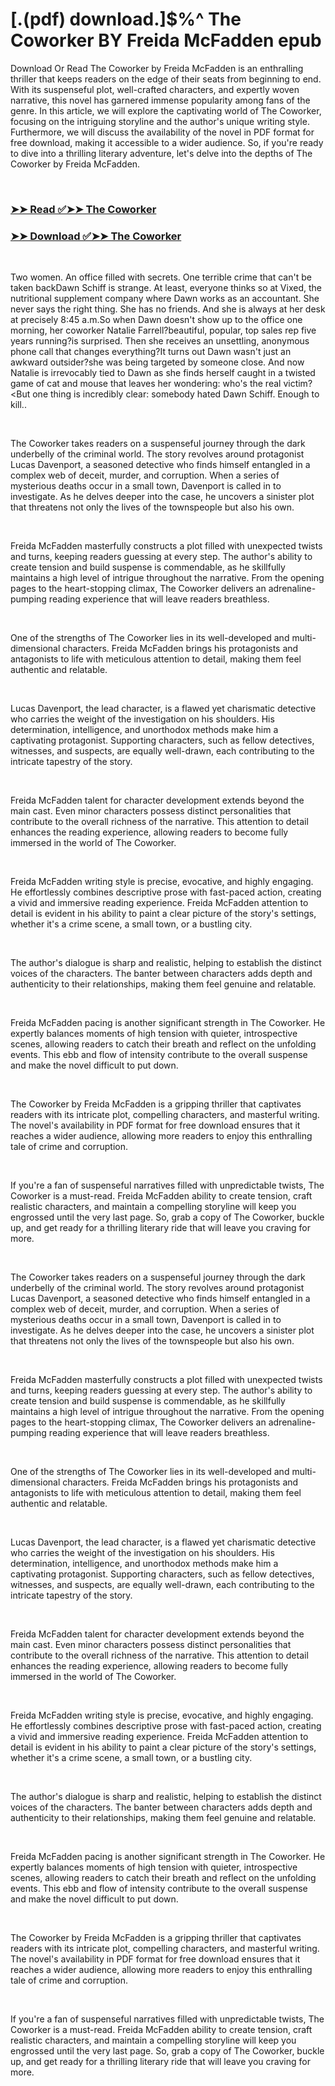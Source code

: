 # [.(pdf) download.]$%^ The Coworker BY Freida McFadden epub

<p>Download Or Read The Coworker by Freida McFadden is an enthralling thriller that keeps readers on the edge of their seats from beginning to end. With its suspenseful plot, well-crafted characters, and expertly woven narrative, this novel has garnered immense popularity among fans of the genre. In this article, we will explore the captivating world of The Coworker, focusing on the intriguing storyline and the author's unique writing style. Furthermore, we will discuss the availability of the novel in PDF format for free download, making it accessible to a wider audience. So, if you're ready to dive into a thrilling literary adventure, let's delve into the depths of The Coworker by Freida McFadden.</p>
<p>&nbsp;</p>

### [➤➤ Read ✅➤➤ The Coworker](https://realpdfbooksdrive.blogspot.com/id/123423832)

### [➤➤ Download ✅➤➤ The Coworker](https://realpdfbooksdrive.blogspot.com/id/123423832)

<p>&nbsp;</p>
<p>Two women. An office filled with secrets. One terrible crime that can't be taken backDawn Schiff is strange. At least, everyone thinks so at Vixed, the nutritional supplement company where Dawn works as an accountant. She never says the right thing. She has no friends. And she is always at her desk at precisely 8:45 a.m.So when Dawn doesn't show up to the office one morning, her coworker Natalie Farrell?beautiful, popular, top sales rep five years running?is surprised. Then she receives an unsettling, anonymous phone call that changes everything?It turns out Dawn wasn't just an awkward outsider?she was being targeted by someone close. And now Natalie is irrevocably tied to Dawn as she finds herself caught in a twisted game of cat and mouse that leaves her wondering: who's the real victim?&lt;But one thing is incredibly clear: somebody hated Dawn Schiff. Enough to kill..</p>
<p>&nbsp;</p>
<p>The Coworker takes readers on a suspenseful journey through the dark underbelly of the criminal world. The story revolves around protagonist Lucas Davenport, a seasoned detective who finds himself entangled in a complex web of deceit, murder, and corruption. When a series of mysterious deaths occur in a small town, Davenport is called in to investigate. As he delves deeper into the case, he uncovers a sinister plot that threatens not only the lives of the townspeople but also his own.</p>
<p>&nbsp;</p>
<p>Freida McFadden masterfully constructs a plot filled with unexpected twists and turns, keeping readers guessing at every step. The author's ability to create tension and build suspense is commendable, as he skillfully maintains a high level of intrigue throughout the narrative. From the opening pages to the heart-stopping climax, The Coworker delivers an adrenaline-pumping reading experience that will leave readers breathless.</p>
<p>&nbsp;</p>
<p>One of the strengths of The Coworker lies in its well-developed and multi-dimensional characters. Freida McFadden brings his protagonists and antagonists to life with meticulous attention to detail, making them feel authentic and relatable.</p>
<p>&nbsp;</p>
<p>Lucas Davenport, the lead character, is a flawed yet charismatic detective who carries the weight of the investigation on his shoulders. His determination, intelligence, and unorthodox methods make him a captivating protagonist. Supporting characters, such as fellow detectives, witnesses, and suspects, are equally well-drawn, each contributing to the intricate tapestry of the story.</p>
<p>&nbsp;</p>
<p>Freida McFadden talent for character development extends beyond the main cast. Even minor characters possess distinct personalities that contribute to the overall richness of the narrative. This attention to detail enhances the reading experience, allowing readers to become fully immersed in the world of The Coworker.</p>
<p>&nbsp;</p>
<p>Freida McFadden writing style is precise, evocative, and highly engaging. He effortlessly combines descriptive prose with fast-paced action, creating a vivid and immersive reading experience. Freida McFadden attention to detail is evident in his ability to paint a clear picture of the story's settings, whether it's a crime scene, a small town, or a bustling city.</p>
<p>&nbsp;</p>
<p>The author's dialogue is sharp and realistic, helping to establish the distinct voices of the characters. The banter between characters adds depth and authenticity to their relationships, making them feel genuine and relatable.</p>
<p>&nbsp;</p>
<p>Freida McFadden pacing is another significant strength in The Coworker. He expertly balances moments of high tension with quieter, introspective scenes, allowing readers to catch their breath and reflect on the unfolding events. This ebb and flow of intensity contribute to the overall suspense and make the novel difficult to put down.</p>
<p>&nbsp;</p>
<p>The Coworker by Freida McFadden is a gripping thriller that captivates readers with its intricate plot, compelling characters, and masterful writing. The novel's availability in PDF format for free download ensures that it reaches a wider audience, allowing more readers to enjoy this enthralling tale of crime and corruption.</p>
<p>&nbsp;</p>
<p>If you're a fan of suspenseful narratives filled with unpredictable twists, The Coworker is a must-read. Freida McFadden ability to create tension, craft realistic characters, and maintain a compelling storyline will keep you engrossed until the very last page. So, grab a copy of The Coworker, buckle up, and get ready for a thrilling literary ride that will leave you craving for more.</p>
<p>&nbsp;</p>
<p>The Coworker takes readers on a suspenseful journey through the dark underbelly of the criminal world. The story revolves around protagonist Lucas Davenport, a seasoned detective who finds himself entangled in a complex web of deceit, murder, and corruption. When a series of mysterious deaths occur in a small town, Davenport is called in to investigate. As he delves deeper into the case, he uncovers a sinister plot that threatens not only the lives of the townspeople but also his own.</p>
<p>&nbsp;</p>
<p>Freida McFadden masterfully constructs a plot filled with unexpected twists and turns, keeping readers guessing at every step. The author's ability to create tension and build suspense is commendable, as he skillfully maintains a high level of intrigue throughout the narrative. From the opening pages to the heart-stopping climax, The Coworker delivers an adrenaline-pumping reading experience that will leave readers breathless.</p>
<p>&nbsp;</p>
<p>One of the strengths of The Coworker lies in its well-developed and multi-dimensional characters. Freida McFadden brings his protagonists and antagonists to life with meticulous attention to detail, making them feel authentic and relatable.</p>
<p>&nbsp;</p>
<p>Lucas Davenport, the lead character, is a flawed yet charismatic detective who carries the weight of the investigation on his shoulders. His determination, intelligence, and unorthodox methods make him a captivating protagonist. Supporting characters, such as fellow detectives, witnesses, and suspects, are equally well-drawn, each contributing to the intricate tapestry of the story.</p>
<p>&nbsp;</p>
<p>Freida McFadden talent for character development extends beyond the main cast. Even minor characters possess distinct personalities that contribute to the overall richness of the narrative. This attention to detail enhances the reading experience, allowing readers to become fully immersed in the world of The Coworker.</p>
<p>&nbsp;</p>
<p>Freida McFadden writing style is precise, evocative, and highly engaging. He effortlessly combines descriptive prose with fast-paced action, creating a vivid and immersive reading experience. Freida McFadden attention to detail is evident in his ability to paint a clear picture of the story's settings, whether it's a crime scene, a small town, or a bustling city.</p>
<p>&nbsp;</p>
<p>The author's dialogue is sharp and realistic, helping to establish the distinct voices of the characters. The banter between characters adds depth and authenticity to their relationships, making them feel genuine and relatable.</p>
<p>&nbsp;</p>
<p>Freida McFadden pacing is another significant strength in The Coworker. He expertly balances moments of high tension with quieter, introspective scenes, allowing readers to catch their breath and reflect on the unfolding events. This ebb and flow of intensity contribute to the overall suspense and make the novel difficult to put down.</p>
<p>&nbsp;</p>
<p>The Coworker by Freida McFadden is a gripping thriller that captivates readers with its intricate plot, compelling characters, and masterful writing. The novel's availability in PDF format for free download ensures that it reaches a wider audience, allowing more readers to enjoy this enthralling tale of crime and corruption.</p>
<p>&nbsp;</p>
<p>If you're a fan of suspenseful narratives filled with unpredictable twists, The Coworker is a must-read. Freida McFadden ability to create tension, craft realistic characters, and maintain a compelling storyline will keep you engrossed until the very last page. So, grab a copy of The Coworker, buckle up, and get ready for a thrilling literary ride that will leave you craving for more.</p>
<p>&nbsp;</p>
